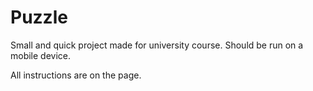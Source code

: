 # Puzzle

Small and quick project made for university course. Should be run on a mobile device.  
  
All instructions are on the page.  
